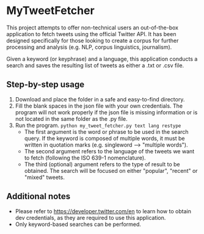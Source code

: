 # MyTweetFetcher
This project attempts to offer non-technical users an out-of-the-box application to fetch tweets using the official Twitter API. It has been designed specifically for those looking to create a corpus for further processing and analysis (e.g. NLP, corpus linguistics, journalism).

Given a keyword (or keyphrase) and a language, this application conducts a search and saves the resulting list of tweets as either a .txt or .csv file. 

## Step-by-step usage
1. Download and place the folder in a safe and easy-to-find directory.
2. Fill the blank spaces in the json file with your own credentials. The program will not work properly if the json file is missing information or is not located in the same folder as the .py file.
3. Run the program. `python my_tweet_fetcher.py text lang restype` <br />
    * The first argument is the word or phrase to be used in the search query.
    If the keyword is composed of multiple words, it must be written in quotation marks (e.g. singleword --> "multiple words"). 
    * The second argument refers to the language of the tweets we want to fetch (following the ISO 639-1 nomenclature).
    * The third (optional) argument refers to the type of result to be obtained. The search will be focused on either "popular", "recent" or "mixed" tweets.
 
 ## Additional notes
 * Please refer to https://developer.twitter.com/en to learn how to obtain dev credentials, as they are required to use this application. 
 * Only keyword-based searches can be performed.
